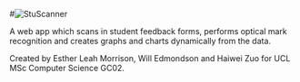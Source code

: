 #![StuScanner](https://github.com/estherleah/StuScanner/blob/master/img/logo_FINAL.png)

A web app which scans in student feedback forms, performs optical mark recognition and creates graphs and charts dynamically from the data.

Created by Esther Leah Morrison, Will Edmondson and Haiwei Zuo for UCL MSc Computer Science GC02.
